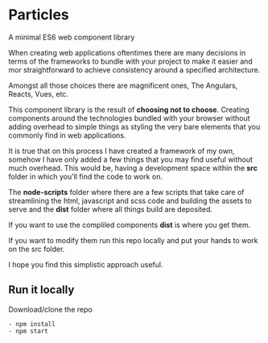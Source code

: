 # Particles
A minimal ES6 web component library

When creating web applications oftentimes there are many decisions in terms of the frameworks to bundle with your project to make it easier and mor straightforward to achieve consistency around a specified architecture.

Amongst all those choices there are magnificent ones, The Angulars, Reacts, Vues, etc.

This component library is the result of **choosing not to choose**. Creating components around the technologies bundled with your browser without adding overhead to simple things as styling the very bare elements that you commonly find in web applications.

It is true that on this process I have created a framework of my own, somehow I have only added a few things that you may find useful without much overhead. This would be, having a development space within the **src** folder in which you'll find the code to work on.

The **node-scripts** folder where there are a few scripts that take care of streamlining the html, javascript and scss code and building the assets to serve and the **dist** folder where all things build are deposited.

If you want to use the compliled components **dist** is where you get them.

If you want to modify them run this repo locally and put your hands to work on the src folder.

I hope you find this simplistic approach useful.

## Run it locally
Download/clone the repo

    - npm install
    - npm start

